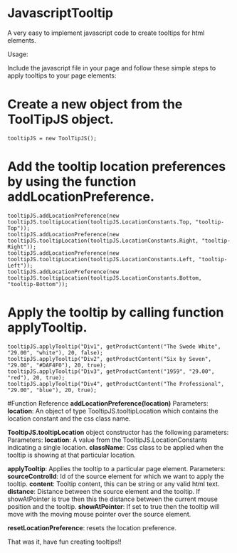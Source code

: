 JavascriptTooltip
==================

A very easy to implement javascript code to create tooltips for html elements.

Usage:

Include the javascript file in your page and follow these simple steps to apply tooltips to your page elements:

# Create a new object from the ToolTipJS object.

```
tooltipJS = new ToolTipJS();
```

# Add the tooltip location preferences by using the function **addLocationPreference**.

```
tooltipJS.addLocationPreference(new tooltipJS.tooltipLocation(tooltipJS.LocationConstants.Top, "tooltip-Top"));
tooltipJS.addLocationPreference(new tooltipJS.tooltipLocation(tooltipJS.LocationConstants.Right, "tooltip-Right"));
tooltipJS.addLocationPreference(new tooltipJS.tooltipLocation(tooltipJS.LocationConstants.Left, "tooltip-Left"));
tooltipJS.addLocationPreference(new tooltipJS.tooltipLocation(tooltipJS.LocationConstants.Bottom, "tooltip-Bottom"));
```

# Apply the tooltip by calling function **applyTooltip**. 

```
tooltipJS.applyTooltip("Div1", getProductContent("The Swede White", "29.00", "white"), 20, false);
tooltipJS.applyTooltip("Div2", getProductContent("Six by Seven", "29.00", "#DAF4F0"), 20, true);
tooltipJS.applyTooltip("Div3", getProductContent("1959", "29.00", "red"), 20, true);
tooltipJS.applyTooltip("Div4", getProductContent("The Professional", "29.00", "blue"), 20, true);
```

#Function Reference
**addLocationPreference(location)**
Parameters:
**location**: An object of type TooltipJS.tooltipLocation which contains the location constant and the css class name. 

**TooltipJS.tooltipLocation** object constructor has the following parameters: 
Parameters:
**location**: A value from the TooltipJS.LocationConstants indicating a single location.
**className**: Css class to be applied when the tooltip is showing at that particular location.

**applyTooltip**: Applies the tooltip to a particular page element.
Parameters:
**sourceControlId**: Id of the source element for which we want to apply the tooltip.
**content**: Tooltip content, this can be string or any valid html text. 
**distance**: Distance between the source element and the tooltip. If showAtPointer is true then this the distance between the current mouse position and the tooltip. 
**showAtPointer**: If set to true then the tooltip will move with the moving mouse pointer over the source element. 

**resetLocationPreference**: resets the location preference.

That was it, have fun creating tooltips!!
